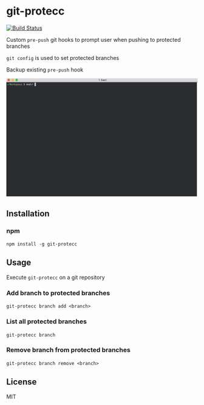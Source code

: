 # git-protecc

[![Build Status](https://travis-ci.org/dcrtantuco/git-protecc.svg?branch=master)](https://travis-ci.org/dcrtantuco/git-protecc)

Custom `pre-push` git hooks to prompt user when pushing to protected branches

`git config` is used to set protected branches

Backup existing `pre-push` hook

![sample](demo.gif)

## Installation

### npm

```
npm install -g git-protecc
```

## Usage

Execute `git-protecc` on a git repository

### Add branch to protected branches

```
git-protecc branch add <branch>
```

### List all protected branches

```
git-protecc branch
```

### Remove branch from protected branches

```
git-protecc branch remove <branch>
```

## License

MIT
